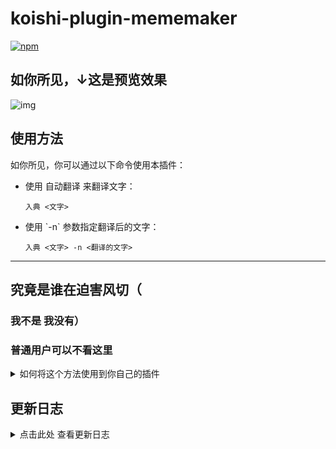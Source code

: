 # koishi-plugin-mememaker

[![npm](https://img.shields.io/npm/v/koishi-plugin-mememaker?style=flat-square)](https://www.npmjs.com/package/koishi-plugin-mememaker)

## 如你所见，↓这是预览效果
![img](http://ninjas-get.000.pe/Assets/MMMakerPreview/preview2.png)

## 使用方法
如你所见，你可以通过以下命令使用本插件：
- 使用 自动翻译 来翻译文字：
  ```
  入典 <文字>
  ```
- 使用 \`-n\` 参数指定翻译后的文字：
  ```
  入典 <文字> -n <翻译的文字>
  ```
---

## 究竟是谁在迫害风切（

### 我不是 我没有）

### 普通用户可以不看这里
<details>
<summary>如何将这个方法使用到你自己的插件</summary>
如果你真的足够闲，想把这个辣鸡方法使用到你自己的插件：<br>
作为依赖类使用时，导入RuDian类，创建一个新对象，参数为ctx，<br>
然后使用RDOne方法即可，<br>
传入参数为imageURL，上段文字，下段文字

-
关于为什么是RDOne————因为RDTwo要等我更新（
使用示例：

```
import { RuDian as rd } from 'koishi-plugin-mememaker';
export function apply(ctx: Context, config: Config) {
  ctx.command('test', 'test')
     .action(async ({ session }) => {
        const rd1 = new rd(ctx)
        session.send(await rd1.RDOne('http://example.com','测c试','测j试'))
    })
}
```

调用此方法后，就会返回生成的图片，你可以选择session.send(记得await)或return它。

</details>

## 更新日志

<details>
<summary>点击此处 查看更新日志</summary>

- **1.0.21**    翻译API寄了，换了一个。暂时只支持输入`中文`，输出翻译为别的语言。

- **1.0.19**    优化README与控制台显示效果及说明文字（子规不要使用老版本开发了咪。。。）

- **1.0.17**    适配后端翻译API的返回数据的结构改变

- **1.0.16**    对被提交的尚未完成的功能进行了修复

- **1.0.15**    修复了更新日志

- **1.0.14**    修复并增加了一些小问题

- **1.0.13**    调整了结构，对github文件遗漏的部分进行了同步

- **1.0.12**    优化在`onebot`平台的`回复`时触发`入典 十二进制串行计数器 -n`，误将图片元素作为翻译的情况

- **1.0.11**    优化各种小细节
    -   优化处理触发指令，但是未输入具体内容的情况
    -   优化回复生成时，`onebot`平台回复的图片元素作为输入的意外情况
    -   优化日志输出打印，改用`logger`
    -   优化README与控制台显示效果及说明文字
    -   新增配置项`loggerinfo`，用于调试日志输出
    -   开发者增加~

- **1.0.10**    新增过小图片会自动放大避免字体过糊（感谢子规佬）

- **1.0.9**     增加了插件主页

- **1.0.8**     增加两种新的交互方式

- **1.0.7**     修复错误的版本限制，同时兼容puppeteer和canvas的canvas服务

- **1.0.6**     修复字体过小的问题

- **1.0.5**     更改预览图错误的问题

- **1.0.4**     新增白嫖的翻译API，可以自动翻译文字

- **1.0.3**     导出RuDian类，使插件可以作为依赖被调用

- **1.0.2**     对图片大小做了适配，对迫害风切的部分进行了补偿（

- **1.0.1**     增加依赖项

</details>